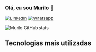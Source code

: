 ### Olá, eu sou Murilo 👋
[![Linkedin](https://img.shields.io/badge/LinkedIn-0077B5?style=for-the-badge&logo=linkedin&logoColor=white)](https://www.linkedin.com/in/murilo-np/)
[![Whatsapp](https://img.shields.io/badge/LinkedIn-0077B5?style=for-the-badge&logo=linkedin&logoColor=white)](https://wa.me/5537999696995)

![Murilo GitHub stats](https://github-readme-stats.vercel.app/api?username=murilonp9&show_icons=true&theme=tokyonight)

## Tecnologias mais utilizadas

